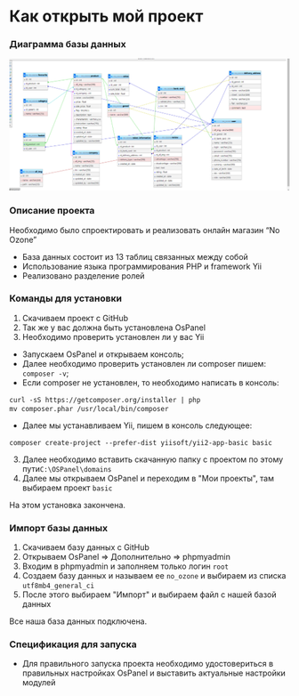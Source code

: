# Как открыть мой проект

### Диаграмма базы данных

![Image alt](https://github.com/Christina1331-ux/ne_ozone/blob/main/basic/web/uploads/db.png)

### Описание проекта

Необходимо было спроектировать и реализовать онлайн магазин “No Ozone”
- База данных состоит из 13 таблиц связанных между собой
- Использование языка программирования PHP и framework Yii
- Реализовано разделение ролей


### Команды для установки

1. Скачиваем проект с GitHub
2. Так же у вас должна быть установлена OsPanel
3. Необходимо проверить установлен ли у вас Yii

- Запускаем OsPanel и открываем консоль;
- Далее необходимо проверить установлен ли composer пишем: `composer -v`;
- Если composer не установлен, то необходимо написать в консоль:
```
curl -sS https://getcomposer.org/installer | php
mv composer.phar /usr/local/bin/composer
```
- Далее мы устанавливаем Yii, пишем в консоль следующее:

```
composer create-project --prefer-dist yiisoft/yii2-app-basic basic
```

3. Далее необходимо вставить скачанную папку с проектом по этому пути`C:\OSPanel\domains`
4. Далее мы открываем OsPanel и переходим в "Мои проекты", там выбираем проект `basic`

На этом установка закончена.

### Импорт базы данных

1. Скачиваем базу данных с GitHub
2. Открываем OsPanel => Дополнительно => phpmyadmin
3. Входим в phpmyadmin и заполняем только логин `root`
4. Создаем базу данных и называем ее `no_ozone` и выбираем из списка `utf8mb4_general_ci`
5. После этого выбираем "Импорт" и выбираем файл с нашей базой данных

Все наша база данных подключена.


### Спецификация для запуска

- Для правильного запуска проекта необходимо удостовериться в правильных настройках OsPanel и выставить актуальные настройки модулей 
